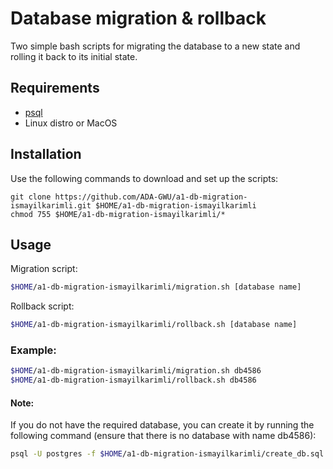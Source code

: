 # Database migration & rollback

Two simple bash scripts for migrating the database to a new state and rolling it back to its initial state.

## Requirements
* [psql](https://www.postgresql.org/download/)
* Linux distro or MacOS

## Installation
Use the following commands to download and set up the scripts:
```
git clone https://github.com/ADA-GWU/a1-db-migration-ismayilkarimli.git $HOME/a1-db-migration-ismayilkarimli
chmod 755 $HOME/a1-db-migration-ismayilkarimli/*
```

## Usage
Migration script:
```bash
$HOME/a1-db-migration-ismayilkarimli/migration.sh [database name]
```
Rollback script:
```bash
$HOME/a1-db-migration-ismayilkarimli/rollback.sh [database name]
```
### Example:
```bash
$HOME/a1-db-migration-ismayilkarimli/migration.sh db4586
$HOME/a1-db-migration-ismayilkarimli/rollback.sh db4586
```
#### Note:
If you do not have the required database, you can create it by running the following command (ensure that there is no database with name db4586):
```bash
psql -U postgres -f $HOME/a1-db-migration-ismayilkarimli/create_db.sql
```
